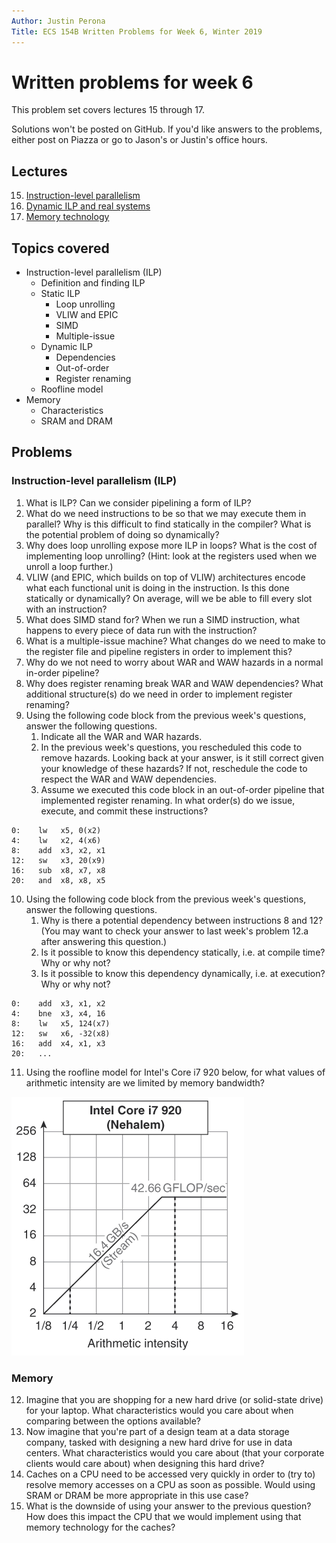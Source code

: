 ```yaml
---
Author: Justin Perona
Title: ECS 154B Written Problems for Week 6, Winter 2019
---
```


# Written problems for week 6

This problem set covers lectures 15 through 17.

Solutions won't be posted on GitHub.
If you'd like answers to the problems, either post on Piazza or go to Jason's or Justin's office hours.

## Lectures

15. [Instruction-level parallelism](https://github.com/jlpteaching/ECS154B/blob/master/lecture%20notes/02-11-Lecture-15.pdf)
16. [Dynamic ILP and real systems](https://github.com/jlpteaching/ECS154B/blob/master/lecture%20notes/02-13-Lecture-16.pdf)
17. [Memory technology](https://github.com/jlpteaching/ECS154B/blob/master/lecture%20notes/02-15-Lecture-17.pdf)

## Topics covered

* Instruction-level parallelism (ILP)
    * Definition and finding ILP
    * Static ILP
        * Loop unrolling
        * VLIW and EPIC
        * SIMD
        * Multiple-issue
    * Dynamic ILP
        * Dependencies
        * Out-of-order
        * Register renaming
    * Roofline model
* Memory
    * Characteristics
    * SRAM and DRAM

## Problems

### Instruction-level parallelism (ILP)

1. What is ILP? Can we consider pipelining a form of ILP?
2. What do we need instructions to be so that we may execute them in parallel? Why is this difficult to find statically in the compiler? What is the potential problem of doing so dynamically?
3. Why does loop unrolling expose more ILP in loops? What is the cost of implementing loop unrolling? (Hint: look at the registers used when we unroll a loop further.)
4. VLIW (and EPIC, which builds on top of VLIW) architectures encode what each functional unit is doing in the instruction. Is this done statically or dynamically? On average, will we be able to fill every slot with an instruction?
5. What does SIMD stand for? When we run a SIMD instruction, what happens to every piece of data run with the instruction?
6. What is a multiple-issue machine? What changes do we need to make to the register file and pipeline registers in order to implement this?
7. Why do we not need to worry about WAR and WAW hazards in a normal in-order pipeline?
8. Why does register renaming break WAR and WAW dependencies? What additional structure(s) do we need in order to implement register renaming?
9. Using the following code block from the previous week's questions, answer the following questions.
    1. Indicate all the WAR and WAR hazards.
    2. In the previous week's questions, you rescheduled this code to remove hazards. Looking back at your answer, is it still correct given your knowledge of these hazards? If not, reschedule the code to respect the WAR and WAW dependencies.
    3. Assume we executed this code block in an out-of-order pipeline that implemented register renaming. In what order(s) do we issue, execute, and commit these instructions?

```
0:    lw   x5, 0(x2)
4:    lw   x2, 4(x6)
8:    add  x3, x2, x1
12:   sw   x3, 20(x9)
16:   sub  x8, x7, x8
20:   and  x8, x8, x5
```

10. Using the following code block from the previous week's questions, answer the following questions.
    1. Why is there a potential dependency between instructions 8 and 12? (You may want to check your answer to last week's problem 12.a after answering this question.)
    2. Is it possible to know this dependency statically, i.e. at compile time? Why or why not?
    3. Is it possible to know this dependency dynamically, i.e. at execution? Why or why not?

```
0:    add  x3, x1, x2
4:    bne  x3, x4, 16
8:    lw   x5, 124(x7)
12:   sw   x6, -32(x8)
16:   add  x4, x1, x3
20:   ...
```

11. Using the roofline model for Intel's Core i7 920 below, for what values of arithmetic intensity are we limited by memory bandwidth?

![Roofline model for problem 9.](./graphics/roofline.png)

### Memory

12. Imagine that you are shopping for a new hard drive (or solid-state drive) for your laptop. What characteristics would you care about when comparing between the options available?
13. Now imagine that you're part of a design team at a data storage company, tasked with designing a new hard drive for use in data centers. What characteristics would you care about (that your corporate clients would care about) when designing this hard drive?
14. Caches on a CPU need to be accessed very quickly in order to (try to) resolve memory accesses on a CPU as soon as possible. Would using SRAM or DRAM be more appropriate in this use case?
15. What is the downside of using your answer to the previous question? How does this impact the CPU that we would implement using that memory technology for the caches?
